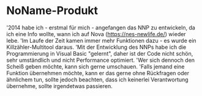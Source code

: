 # NoName-Produkt
'2014 habe ich - erstmal für mich - angefangen das NNP zu entwickeln, da ich eine Info wollte, wann ich auf Nova (https://nes-newlife.de/) wieder lebe.
'Im Laufe der Zeit kamen immer mehr Funktionen dazu - es wurde ein Killzähler-Multitool daraus.
'Mit der Entwicklung des NNPs habe ich die Programmierung in Visual Basic "gelernt", daher ist der Code nicht schön, sehr umständlich und nicht Performance optimiert.
'Wer sich dennoch den Scheiß geben möchte, kann sich gerne umschauen.
'Falls jemand eine Funktion übernehmen möchte, kann er das gerne ohne Rückfragen oder ähnlichem tun, sollte jedoch beachten, dass ich keinerlei Verantwortung übernehme, sollte irgendetwas passieren.
